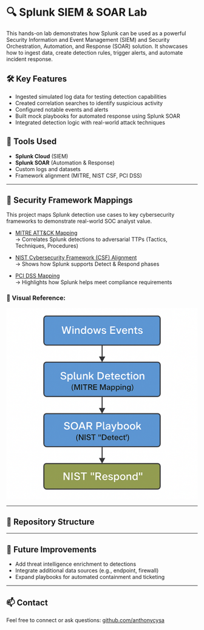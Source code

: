# 🔍 Splunk SIEM & SOAR Lab

This hands-on lab demonstrates how Splunk can be used as a powerful Security Information and Event Management (SIEM) and Security Orchestration, Automation, and Response (SOAR) solution. It showcases how to ingest data, create detection rules, trigger alerts, and automate incident response.

## 🛠️ Key Features

- Ingested simulated log data for testing detection capabilities
- Created correlation searches to identify suspicious activity
- Configured notable events and alerts
- Built mock playbooks for automated response using Splunk SOAR
- Integrated detection logic with real-world attack techniques

## 🎯 Tools Used

- **Splunk Cloud** (SIEM)
- **Splunk SOAR** (Automation & Response)
- Custom logs and datasets
- Framework alignment (MITRE, NIST CSF, PCI DSS)

---

## 🔐 Security Framework Mappings

This project maps Splunk detection use cases to key cybersecurity frameworks to demonstrate real-world SOC analyst value.

- [MITRE ATT&CK Mapping](./mitre_attack.md)  
  → Correlates Splunk detections to adversarial TTPs (Tactics, Techniques, Procedures)

- [NIST Cybersecurity Framework (CSF) Alignment](./nist_csf.md)  
  → Shows how Splunk supports Detect & Respond phases

- [PCI DSS Mapping](./pci_dss.md)  
  → Highlights how Splunk helps meet compliance requirements

### 🧭 Visual Reference:
![NIST CSF Flowchart](./nist_flowchart.png)

---

## 📁 Repository Structure
---

## 🚀 Future Improvements

- Add threat intelligence enrichment to detections
- Integrate additional data sources (e.g., endpoint, firewall)
- Expand playbooks for automated containment and ticketing

---

## 📫 Contact

Feel free to connect or ask questions:
[github.com/anthonycysa](https://github.com/anthonycysa)
